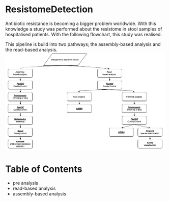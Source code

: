 # ResistomeDetection

Antibiotic resistance is becoming a bigger problem worldwide. 
With this knowledge a study was performed about the resistome in stool samples of hospitalised patients. 
With the following flowchart, this study was realised. 

This pipeline is build into two pathways; the assembly-based analysis and the read-based analysis. 
![Flowchart](https://github.com/Cynthiavlu/ResistomeDetection/blob/master/Flowchart%20V6.jpg?raw=true)

# Table of Contents
- pre analysis 
- read-based analysis 
- assembly-based analysis 


